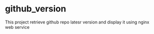 # github_version
This project retrieve github repo latesr version and display it using nginx web service

